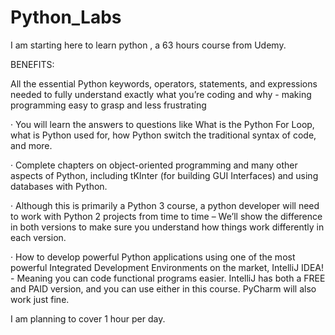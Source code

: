 # Python_Labs
I am starting here to learn python , a 63 hours course from Udemy.

BENEFITS:

 All the essential Python keywords, operators, statements, and expressions needed to fully understand exactly what you’re coding and why - making programming easy to grasp and less frustrating

·       You will learn the answers to questions like What is the Python For Loop, what is Python used for, how Python switch the traditional syntax of code, and more.

·       Complete chapters on object-oriented programming and many other aspects of Python, including tKInter (for building GUI Interfaces) and using databases with Python.

·       Although this is primarily a Python 3 course, a python developer will need to work with Python 2 projects from time to time – We’ll show the difference in both versions to make sure you understand how things work differently in each version.

·        How to develop powerful Python applications using one of the most powerful Integrated Development Environments on the market, IntelliJ IDEA! - Meaning you can code functional programs easier.  IntelliJ has both a FREE and PAID version, and you can use either in this course.  PyCharm will also work just fine.



I am planning to cover 1 hour per day.



